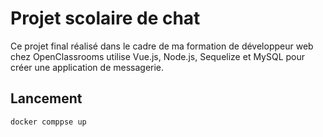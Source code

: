 # Projet scolaire de chat

Ce projet final réalisé dans le cadre de ma formation de développeur web chez OpenClassrooms utilise Vue.js, Node.js, Sequelize et MySQL pour créer une application de messagerie.

## Lancement

`docker comppse up`